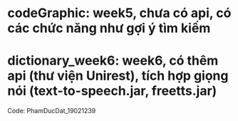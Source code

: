 # codeGraphic: week5, chưa có api, có các chức năng như gợi ý tìm kiếm
# dictionary_week6: week6, có thêm api (thư viện Unirest), tích hợp giọng nói (text-to-speech.jar, freetts.jar)
Code: PhamDucDat_19021239
